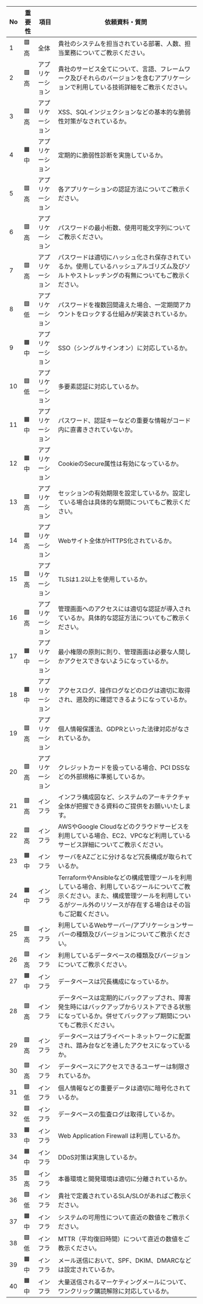 | No | 重要性 | 項目 | 依頼資料・質問 |
|----|--------|------|------|
| 1  | 🟥 高  | 全体 | 貴社のシステムを担当されている部署、人数、担当業務についてご教示ください。 |
| 2  | 🟥 高  | アプリケーション | 貴社のサービス全てについて、言語、フレームワーク及びそれらのバージョンを含むアプリケーションで利用している技術詳細をご教示ください。 |
| 3  | 🟥 高  | アプリケーション | XSS、SQLインジェクションなどの基本的な脆弱性対策がなされているか。 |
| 4  | 🟧 中  | アプリケーション | 定期的に脆弱性診断を実施しているか。 |
| 5  | 🟥 高  | アプリケーション | 各アプリケーションの認証方法についてご教示ください。 |
| 6  | 🟥 高  | アプリケーション | パスワードの最小桁数、使用可能文字列についてご教示ください。 |
| 7  | 🟥 高  | アプリケーション | パスワードは適切にハッシュ化され保存されているか。使用しているハッシュアルゴリズム及びソルトやストレッチングの有無についてもご教示ください。 |
| 8  | 🟩 低  | アプリケーション | パスワードを複数回間違えた場合、一定期間アカウントをロックする仕組みが実装されているか。 |
| 9  | 🟧 中  | アプリケーション | SSO（シングルサインオン）に対応しているか。 |
| 10 | 🟩 低  | アプリケーション | 多要素認証に対応しているか。 |
| 11 | 🟧 中  | アプリケーション | パスワード、認証キーなどの重要な情報がコード内に直書きされていないか。 |
| 12 | 🟧 中  | アプリケーション | CookieのSecure属性は有効になっているか。 |
| 13 | 🟥 高  | アプリケーション | セッションの有効期限を設定しているか。設定している場合は具体的な期間についてもご教示ください。 |
| 14 | 🟥 高  | アプリケーション | Webサイト全体がHTTPS化されているか。 |
| 15 | 🟥 高  | アプリケーション | TLSは1.2以上を使用しているか。 |
| 16 | 🟥 高  | アプリケーション | 管理画面へのアクセスには適切な認証が導入されているか。具体的な認証方法についてもご教示ください。 |
| 17 | 🟧 中  | アプリケーション | 最小権限の原則に則り、管理画面は必要な人間しかアクセスできないようになっているか。 |
| 18 | 🟧 中  | アプリケーション | アクセスログ、操作ログなどのログは適切に取得され、遡及的に確認できるようになっているか。 |
| 19 | 🟥 高  | アプリケーション | 個人情報保護法、GDPRといった法律対応がなされているか。 |
| 20 | 🟥 高  | アプリケーション | クレジットカードを扱っている場合、PCI DSSなどの外部規格に準拠しているか。 |
| 21 | 🟥 高  | インフラ | インフラ構成図など、システムのアーキテクチャ全体が把握できる資料のご提供をお願いいたします。 |
| 22 | 🟥 高  | インフラ | AWSやGoogle Cloudなどのクラウドサービスを利用している場合、EC2、VPCなど利用しているサービス詳細についてご教示ください。 |
| 23 | 🟧 中  | インフラ | サーバをAZごとに分けるなど冗長構成が取られているか。 |
| 24 | 🟧 中  | インフラ | TerraformやAnsibleなどの構成管理ツールを利用している場合、利用しているツールについてご教示ください。また、構成管理ツールを利用しているがツール外のリソースが存在する場合はその旨もご記載ください。 |
| 25 | 🟥 高  | インフラ | 利用しているWebサーバー/アプリケーションサーバーの種類及びバージョンについてご教示ください。 |
| 26 | 🟥 高  | インフラ | 利用しているデータベースの種類及びバージョンについてご教示ください。 |
| 27 | 🟧 中  | インフラ | データベースは冗長構成になっているか。 |
| 28 | 🟥 高  | インフラ | データベースは定期的にバックアップされ、障害発生時にはバックアップからリストアできる状態になっているか。併せてバックアップ期間についてもご教示ください。 |
| 29 | 🟥 高  | インフラ | データベースはプライベートネットワークに配置され、踏み台などを通したアクセスになっているか。 |
| 30 | 🟥 高  | インフラ | データベースにアクセスできるユーザーは制限されているか。 |
| 31 | 🟩 低  | インフラ | 個人情報などの重要データは適切に暗号化されているか。 |
| 32 | 🟩 低  | インフラ | データベースの監査ログは取得しているか。 |
| 33 | 🟧 中  | インフラ | Web Application Firewall は利用しているか。 |
| 34 | 🟧 中  | インフラ | DDoS対策は実施しているか。 |
| 35 | 🟥 高  | インフラ | 本番環境と開発環境は適切に分離されているか。 |
| 36 | 🟩 低  | インフラ | 貴社で定義されているSLA/SLOがあればご教示ください。 |
| 37 | 🟧 中  | インフラ | システムの可用性について直近の数値をご教示ください。 |
| 38 | 🟩 低  | インフラ | MTTR（平均復旧時間）について直近の数値をご教示ください。 |
| 39 | 🟧 中  | インフラ | メール送信において、SPF、DKIM、DMARCなどは設定されているか。 |
| 40 | 🟧 中  | インフラ | 大量送信されるマーケティングメールについて、ワンクリック購読解除に対応しているか。 |
